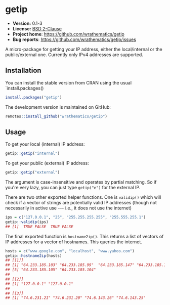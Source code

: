 # getip 

* **Version:** 0.1-3
* **License:** [BSD 2-Clause](https://opensource.org/license/bsd-2-clause/)
* **Project home**: https://github.com/wrathematics/getip
* **Bug reports**: https://github.com/wrathematics/getip/issues


A micro-package for getting your IP address, either the local/internal or the public/external one. Currently only IPv4 addresses are supported.



## Installation

You can install the stable version from CRAN using the usual `install.packages()

```r
install.packages("getip")
```

The development version is maintained on GitHub:

```r
remotes::install_github("wrathematics/getip")
```



## Usage

To get your local (internal) IP address:

```r
getip::getip("internal")
```

To get your public (external) IP address:

```r
getip::getip("external")
```

The argument is case-insensitive and operates by partial matching. So if you're very lazy, you can just type `getip("e")` for the external IP.

There are two other exported helper functions. One is `validip()` which will check if a vector of strings are potentially valid IP addresses (though not necessarily in active use --- i.e., it does not use the internet)

```r
ips = c("127.0.0.1", "25", "255.255.255.255", "255.555.255.1")
getip::validip(ips)
## [1]  TRUE FALSE  TRUE FALSE
```

The final exported function is `hostname2ip()`. This returns a list of vectors of IP addresses for a vector of hostnames. This queries the internet.

```r
hosts = c("www.google.com", "localhost", "www.yahoo.com")
getip::hostname2ip(hosts)
## [[1]]
## [1] "64.233.185.103" "64.233.185.99"  "64.233.185.147" "64.233.185.106"
## [5] "64.233.185.105" "64.233.185.104"
## 
## [[2]]
## [1] "127.0.0.1" "127.0.0.1"
## 
## [[3]]
## [1] "74.6.231.21" "74.6.231.20" "74.6.143.26" "74.6.143.25"
```
